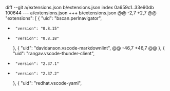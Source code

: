 diff --git a/extensions.json b/extensions.json
index 0a659c1..33e90db 100644
--- a/extensions.json
+++ b/extensions.json
@@ -2,7 +2,7 @@
   "extensions": [
     {
       "uid": "bscan.perlnavigator",
-      "version": "0.8.15"
+      "version": "0.8.18"
     },
     {
       "uid": "davidanson.vscode-markdownlint",
@@ -46,7 +46,7 @@
     },
     {
       "uid": "rangav.vscode-thunder-client",
-      "version": "2.37.1"
+      "version": "2.37.2"
     },
     {
       "uid": "redhat.vscode-yaml",
